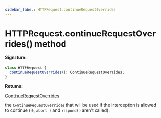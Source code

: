 ```yaml
---
sidebar_label: HTTPRequest.continueRequestOverrides
---
```


# HTTPRequest.continueRequestOverrides() method

#### Signature:

```typescript
class HTTPRequest {
  continueRequestOverrides(): ContinueRequestOverrides;
}
```

**Returns:**

[ContinueRequestOverrides](./puppeteer.continuerequestoverrides.md)

the `ContinueRequestOverrides` that will be used if the interception is allowed to continue (ie, `abort()` and `respond()` aren't called).
